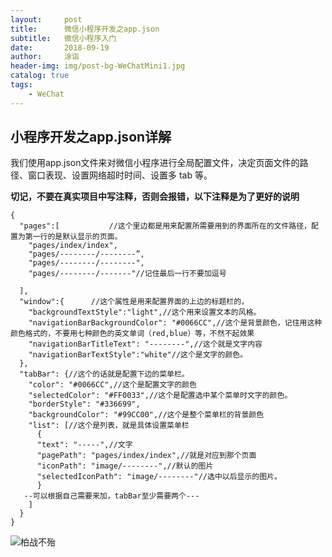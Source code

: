 ```yaml
---
layout:     post
title:      微信小程序开发之app.json
subtitle:   微信小程序入门
date:       2018-09-19
author:     涂诣
header-img: img/post-bg-WeChatMini1.jpg
catalog: true
tags:
    - WeChat
---
```



## 小程序开发之app.json详解

我们使用app.json文件来对微信小程序进行全局配置文件，决定页面文件的路径、窗口表现、设置网络超时时间、设置多 tab 等。

**切记，不要在真实项目中写注释，否则会报错，以下注释是为了更好的说明**

```
{
  "pages":[           //这个里边都是用来配置所需要用到的界面所在的文件路径，配置为第一行的是默认显示的页面。
    "pages/index/index",
    "pages/--------/--------”,
    "pages/--------/--------",
    "pages/--------/-------"//记住最后一行不要加逗号
    
  ],
  "window":{      //这个属性是用来配置界面的上边的标题栏的，
    "backgroundTextStyle":"light",//这个用来设置文本的风格。
    "navigationBarBackgroundColor": "#0066CC",//这个是背景颜色，记住用这种颜色格式的，不要用七种颜色的英文单词（red,blue）等，不然不起效果
    "navigationBarTitleText": "--------",//这个就是文字内容
    "navigationBarTextStyle":"white"//这个是文字的颜色。
  },
  "tabBar": {//这个的话就是配置下边的菜单栏。
    "color": "#0066CC",//这个是配置文字的颜色
    "selectedColor": "#FF0033",//这个是配置选中某个菜单时文字的颜色。
    "borderStyle": "#336699",
    "backgroundColor": "#99CC00",//这个是整个菜单栏的背景颜色
    "list": [//这个是列表，就是具体设置菜单栏
      {
      "text": "-----",//文字
      "pagePath": "pages/index/index",//就是对应到那个页面
      "iconPath": "image/--------",//默认的图片
      "selectedIconPath": "image/--------"//选中以后显示的图片。
      }
   --可以根据自己需要来加，tabBar至少需要两个---
    ]
  }
}
```

![柏战不殆](https://upload.cc/i1/2018/09/10/yj2tJI.png)
